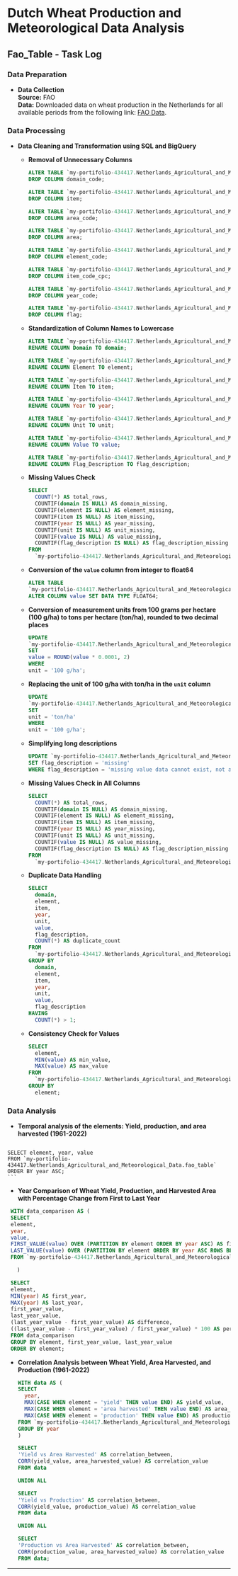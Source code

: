# Dutch Wheat Production and Meteorological Data Analysis

## Fao_Table - Task Log

### Data Preparation

- **Data Collection**  
  **Source:** FAO  
  **Data:** Downloaded data on wheat production in the Netherlands for all available periods from the following link: [FAO Data](https://www.fao.org/faostat/en/#data/QCL).

### Data Processing

- **Data Cleaning and Transformation using SQL and BigQuery**

  - **Removal of Unnecessary Columns**  
    ```sql
    ALTER TABLE `my-portifolio-434417.Netherlands_Agricultural_and_Meteorological_Data.fao_table`
    DROP COLUMN domain_code;

    ALTER TABLE `my-portifolio-434417.Netherlands_Agricultural_and_Meteorological_Data.fao_table`
    DROP COLUMN item;

    ALTER TABLE `my-portifolio-434417.Netherlands_Agricultural_and_Meteorological_Data.fao_table`
    DROP COLUMN area_code;

    ALTER TABLE `my-portifolio-434417.Netherlands_Agricultural_and_Meteorological_Data.fao_table`
    DROP COLUMN area;

    ALTER TABLE `my-portifolio-434417.Netherlands_Agricultural_and_Meteorological_Data.fao_table`
    DROP COLUMN element_code;

    ALTER TABLE `my-portifolio-434417.Netherlands_Agricultural_and_Meteorological_Data.fao_table`
    DROP COLUMN item_code_cpc;

    ALTER TABLE `my-portifolio-434417.Netherlands_Agricultural_and_Meteorological_Data.fao_table`
    DROP COLUMN year_code;

    ALTER TABLE `my-portifolio-434417.Netherlands_Agricultural_and_Meteorological_Data.fao_table`
    DROP COLUMN flag;
    ```

  - **Standardization of Column Names to Lowercase**  
    ```sql
    ALTER TABLE `my-portifolio-434417.Netherlands_Agricultural_and_Meteorological_Data.fao_table`
    RENAME COLUMN Domain TO domain;

    ALTER TABLE `my-portifolio-434417.Netherlands_Agricultural_and_Meteorological_Data.fao_table`
    RENAME COLUMN Element TO element;

    ALTER TABLE `my-portifolio-434417.Netherlands_Agricultural_and_Meteorological_Data.fao_table`
    RENAME COLUMN Item TO item;

    ALTER TABLE `my-portifolio-434417.Netherlands_Agricultural_and_Meteorological_Data.fao_table`
    RENAME COLUMN Year TO year;

    ALTER TABLE `my-portifolio-434417.Netherlands_Agricultural_and_Meteorological_Data.fao_table`
    RENAME COLUMN Unit TO unit;

    ALTER TABLE `my-portifolio-434417.Netherlands_Agricultural_and_Meteorological_Data.fao_table`
    RENAME COLUMN Value TO value;

    ALTER TABLE `my-portifolio-434417.Netherlands_Agricultural_and_Meteorological_Data.fao_table`
    RENAME COLUMN Flag_Description TO flag_description;
    ```

  - **Missing Values Check**  
    ```sql
    SELECT
      COUNT(*) AS total_rows,
      COUNTIF(domain IS NULL) AS domain_missing,
      COUNTIF(element IS NULL) AS element_missing,
      COUNTIF(item IS NULL) AS item_missing,
      COUNTIF(year IS NULL) AS year_missing,
      COUNTIF(unit IS NULL) AS unit_missing,
      COUNTIF(value IS NULL) AS value_missing,
      COUNTIF(flag_description IS NULL) AS flag_description_missing
    FROM
      `my-portifolio-434417.Netherlands_Agricultural_and_Meteorological_Data.fao_table`;
    ```

  - **Conversion of the `value` column from integer to float64**  
    ```sql
    ALTER TABLE 
    `my-portifolio-434417.Netherlands_Agricultural_and_Meteorological_Data.fao_table`
    ALTER COLUMN value SET DATA TYPE FLOAT64;
    ```

  - **Conversion of measurement units from 100 grams per hectare (100 g/ha) to tons per hectare (ton/ha), rounded to two decimal places**  
    ```sql
    UPDATE 
    `my-portifolio-434417.Netherlands_Agricultural_and_Meteorological_Data.fao_table`
    SET 
    value = ROUND(value * 0.0001, 2)
    WHERE 
    unit = '100 g/ha';
    ```

  - **Replacing the unit of 100 g/ha with ton/ha in the `unit` column**  
    ```sql
    UPDATE 
    `my-portifolio-434417.Netherlands_Agricultural_and_Meteorological_Data.fao_table`
    SET 
    unit = 'ton/ha'
    WHERE 
    unit = '100 g/ha';
    ```

  - **Simplifying long descriptions**  
    ```sql
    UPDATE `my-portifolio-434417.Netherlands_Agricultural_and_Meteorological_Data.fao_table`
    SET flag_description = 'missing'
    WHERE flag_description = 'missing value data cannot exist, not applicable';
    ```

  - **Missing Values Check in All Columns**  
    ```sql
    SELECT
      COUNT(*) AS total_rows,
      COUNTIF(domain IS NULL) AS domain_missing,
      COUNTIF(element IS NULL) AS element_missing,
      COUNTIF(item IS NULL) AS item_missing,
      COUNTIF(year IS NULL) AS year_missing,
      COUNTIF(unit IS NULL) AS unit_missing,
      COUNTIF(value IS NULL) AS value_missing,
      COUNTIF(flag_description IS NULL) AS flag_description_missing
    FROM
      `my-portifolio-434417.Netherlands_Agricultural_and_Meteorological_Data.fao_table`;
    ```

  - **Duplicate Data Handling**  
    ```sql
    SELECT
      domain,
      element,
      item,
      year,
      unit,
      value,
      flag_description,
      COUNT(*) AS duplicate_count
    FROM
      `my-portifolio-434417.Netherlands_Agricultural_and_Meteorological_Data.fao_table`
    GROUP BY
      domain,
      element,
      item,
      year,
      unit,
      value,
      flag_description
    HAVING
      COUNT(*) > 1;
    ```

  - **Consistency Check for Values**  
    ```sql
    SELECT
      element,
      MIN(value) AS min_value,
      MAX(value) AS max_value
    FROM
      `my-portifolio-434417.Netherlands_Agricultural_and_Meteorological_Data.fao_table`
    GROUP BY
      element;
    ```

### Data Analysis

   - **Temporal analysis of the elements: Yield, production, and area harvested (1961-2022)**  
     ```sql
    SELECT element, year, value 
    FROM `my-portifolio-434417.Netherlands_Agricultural_and_Meteorological_Data.fao_table`
    ORDER BY year ASC;
    ```
   - **Year Comparison of Wheat Yield, Production, and Harvested Area with Percentage Change from First to Last Year**
   ```sql
    WITH data_comparison AS (
    SELECT 
    element,
    year,
    value,
    FIRST_VALUE(value) OVER (PARTITION BY element ORDER BY year ASC) AS first_year_value,
    LAST_VALUE(value) OVER (PARTITION BY element ORDER BY year ASC ROWS BETWEEN UNBOUNDED PRECEDING AND UNBOUNDED FOLLOWING) AS last_year_value
    FROM `my-portifolio-434417.Netherlands_Agricultural_and_Meteorological_Data.fao_table`
  
      )

    SELECT 
    element,
    MIN(year) AS first_year,
    MAX(year) AS last_year,
    first_year_value,
    last_year_value,
    (last_year_value - first_year_value) AS difference,
    ((last_year_value - first_year_value) / first_year_value) * 100 AS percentage_change
    FROM data_comparison
    GROUP BY element, first_year_value, last_year_value
    ORDER BY element;
  ```
- **Correlation Analysis between Wheat Yield, Area Harvested, and Production (1961-2022)**
  ```sql
  WITH data AS (
  SELECT 
    year,
    MAX(CASE WHEN element = 'yield' THEN value END) AS yield_value,
    MAX(CASE WHEN element = 'area harvested' THEN value END) AS area_harvested_value,
    MAX(CASE WHEN element = 'production' THEN value END) AS production_value
  FROM `my-portifolio-434417.Netherlands_Agricultural_and_Meteorological_Data.fao_table`
  GROUP BY year
  )

  SELECT 
  'Yield vs Area Harvested' AS correlation_between,
  CORR(yield_value, area_harvested_value) AS correlation_value
  FROM data

  UNION ALL

  SELECT 
  'Yield vs Production' AS correlation_between,
  CORR(yield_value, production_value) AS correlation_value
  FROM data

  UNION ALL

  SELECT 
  'Production vs Area Harvested' AS correlation_between,
  CORR(production_value, area_harvested_value) AS correlation_value
  FROM data;
  ```
  




---

